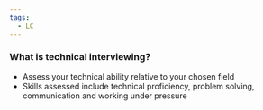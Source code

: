 ```yaml
---
tags:
  - LC
---
```

### What is technical interviewing?
- Assess your technical ability relative to your chosen field
- Skills assessed include technical proficiency, problem solving, communication and working under pressure